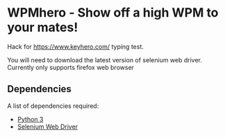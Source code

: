 # WPMhero - Show off a high WPM to your mates!
Hack for https://www.keyhero.com/ typing test. 

You will need to download the latest version of selenium web driver.
Currently only supports firefox web browser

## Dependencies

A list of dependencies required:

- [Python 3](https://www.python.org/download/releases/3.0/) 
- [Selenium Web Driver](https://selenium-python.readthedocs.io/installation.html)
